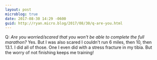 ```yaml
---
layout: post
microblog: true
date: 2017-08-30 14:29 -0600
guid: http://ryan.micro.blog/2017/08/30/q-are-you.html
---
```

Q: _Are you worried/scared that you won't be able to complete the full marathon?_ Yes. But I was also scared I couldn't run 6 miles, then 10, then 13.1. I did all of those. One I even did with a stress fracture in my tibia. But the worry of not finishing keeps me training!
